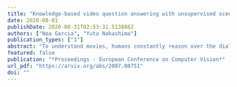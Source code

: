 ```yaml
---
title: "Knowledge-based video question answering with unsupervised scene descriptions"
date: 2020-08-01
publishDate: 2020-08-31T02:53:31.513866Z
authors: ["Noa Garcia", "Yuta Nakashima"]
publication_types: ["1"]
abstract: "To understand movies, humans constantly reason over the dialogues and actions shown in specific scenes and relate them to the overall storyline already seen. Inspired by this behaviour, we design ROLL, a model for knowledge-based video story question answering that leverages three crucial aspects of movie understanding: dialog comprehension, scene reasoning, and storyline recalling. In ROLL, each of these tasks is in charge of extracting rich and diverse information by 1) processing scene dialogues, 2) generating unsupervised video scene descriptions, and 3) obtaining external knowledge in a weakly supervised fashion. To answer a given question correctly, the information generated by each inspired-cognitive task is encoded via Transformers and fused through a modality weighting mechanism, which balances the information from the different sources. Exhaustive evaluation demonstrates the effectiveness of our approach, which yields a new state-of-the-art on two challenging video question answering datasets: KnowIT VQA and TVQA+."
featured: false
publication: "*Proceedings - European Conference on Computer Vision*"
url_pdf: "https://arxiv.org/abs/2007.08751"
doi: ""
---
```


